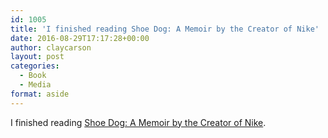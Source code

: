 ```yaml
---
id: 1005
title: 'I finished reading Shoe Dog: A Memoir by the Creator of Nike'
date: 2016-08-29T17:17:28+00:00
author: claycarson
layout: post
categories: 
  - Book
  - Media
format: aside
---
```

I finished reading [Shoe Dog: A Memoir by the Creator of Nike](http://amazon.com/exec/obidos/ASIN/B0176M1A44/claycarson0c-20).<!--more-->